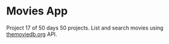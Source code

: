 # Movies App

Project 17 of 50 days 50 projects. List and search movies using [themoviedb.org](https://www.themoviedb.org/) API.
